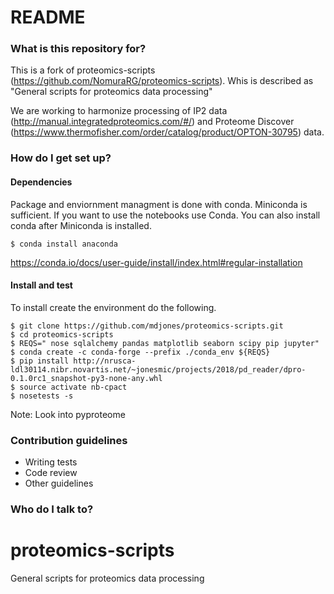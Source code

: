# README #

### What is this repository for? ###

This is a fork of proteomics-scripts (https://github.com/NomuraRG/proteomics-scripts). Whis is described 
as "General scripts for proteomics data processing"

We are working to harmonize processing of IP2 data (http://manual.integratedproteomics.com/#/) and 
Proteome Discover (https://www.thermofisher.com/order/catalog/product/OPTON-30795) data. 

### How do I get set up? ###

#### Dependencies ####

Package and enviornment managment is done with conda.
Miniconda is sufficient. If you want to use the notebooks use Conda. You can also install conda
after Miniconda is installed. 

`$ conda install anaconda`

https://conda.io/docs/user-guide/install/index.html#regular-installation

#### Install and test ####

To install create the environment do the following.

```
$ git clone https://github.com/mdjones/proteomics-scripts.git
$ cd proteomics-scripts
$ REQS=" nose sqlalchemy pandas matplotlib seaborn scipy pip jupyter"
$ conda create -c conda-forge --prefix ./conda_env ${REQS}
$ pip install http://nrusca-ldl30114.nibr.novartis.net/~jonesmic/projects/2018/pd_reader/dpro-0.1.0rc1_snapshot-py3-none-any.whl
$ source activate nb-cpact
$ nosetests -s
```
Note: Look into pyproteome


### Contribution guidelines ###

* Writing tests
* Code review
* Other guidelines

### Who do I talk to? ###


# proteomics-scripts
General scripts for proteomics data processing
